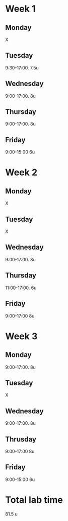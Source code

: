# Week 1




## Monday
X
## Tuesday
9:30-17:00.     7.5u
## Wednesday
9:00-17:00.     8u 
## Thursday
9:00-17:00.     8u
## Friday
9:00-15:00     6u

# Week 2

## Monday
X
## Tuesday
X
## Wednesday 
9:00-17:00.    8u 
## Thursday
11:00-17:00.   6u 
## Friday
9:00-17:00     8u
# Week 3

## Monday
9:00-17:00.    8u
## Tuesday
X
## Wednesday
9:00-17:00.    8u
## Thrusday
9:00-17:00     8u
## Friday
9:00-15:00     6u 
# Total lab time
81.5 u

